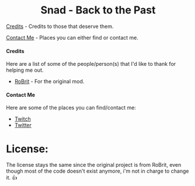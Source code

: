 <h1 align="center">Snad - Back to the Past</h1>

[Credits](#credits) - Credits to those that deserve them.

[Contact Me](#contact-me) - Places you can either find or contact me.

#### Credits
Here are a list of some of the people/person(s) that I'd like to thank for helping me out.

* [RoBrit](https://github.com/RoBrit/Snad) - For the original mod.

#### Contact Me
Here are some of the places you can find/contact me:
* [Twitch](http://twitch.tv/lazynessmind)
* [Twitter](https://twitter.com/kratosyt21)

# License:

The license stays the same since the original project is from RoBrit, even though most of the code doesn't exist anymore, i'm not in charge to change it. 👍
